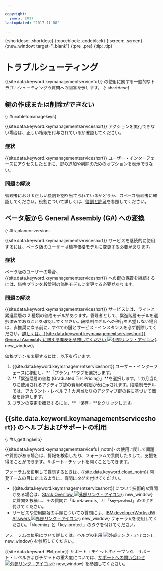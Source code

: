 ```yaml
---

copyright:
  years: 2017
lastupdated: "2017-11-08"

---
```


{:shortdesc: .shortdesc}
{:codeblock: .codeblock}
{:screen: .screen}
{:new_window: target="_blank"}
{:pre: .pre}
{:tip: .tip}

# トラブルシューティング

{{site.data.keyword.keymanagementservicefull}} の使用に関する一般的なトラブルシューティングの質問への回答を示します。
{: shortdesc}

## 鍵の作成または削除ができない
{: #unabletomanagekeys}

{{site.data.keyword.keymanagementserviceshort}} アクションを実行できない場合は、正しい権限を付与されているか確認してください。

### 症状

{{site.data.keyword.keymanagementserviceshort}} ユーザー・インターフェースにアクセスしたときに、鍵の追加や削除のためのオプションを表示できない。

### 問題の解決

管理者における正しい役割を割り当てられているかどうか、スペース管理者に確認してください。役割について詳しくは、[役割と許可](/docs/services/keymgmt/keyprotect_manage_access.html#roles)を参照してください。

## ベータ版から General Assembly (GA) への変換
{: #ts_planconversion}

{{site.data.keyword.keymanagementserviceshort}} サービスを継続的に使用するには、ベータ版のユーザーは標準価格モデルに変更する必要があります。

### 症状

ベータ版のユーザーの場合、{{site.data.keyword.keymanagementserviceshort}} への鍵の保管を継続するには、価格プランを段階制の価格モデルに変更する必要があります。

### 問題の解決

{{site.data.keyword.keymanagementserviceshort}} サービスには、ライトと累進階層の 2 種類の価格モデルがあります。管理者として、累進階層モデルを選択済みであることを確認してください。段階制モデルへの移行を希望しない場合は、非推奨になる前に、すべての鍵とサービス・インスタンスを必ず削除してください。[詳しくは、{{site.data.keyword.keymanagementserviceshort}} General Assembly に関する発表を参照してください ![外部リンク・アイコン](../../icons/launch-glyph.svg "外部リンク・アイコン")]("https://www.ibm.com/blogs/bluemix/2016/12/dallas-key-protect-ga/" "https://www.ibm.com/blogs/bluemix/2016/12/dallas-key-protect-ga/"){: new_window}。

価格プランを変更するには、以下を行います。

1. {{site.data.keyword.keymanagementserviceshort}} ユーザー・インターフェースに移動し、**「プラン」**タブを選択します。
2. **「累進階層の価格 (Graduated Tier Pricing)」**を選択します。1 カ月当たりに使用されるアクティブ鍵の費用の明細が表に示されます。段階制モデルでは、アカウント・レベルで 1 カ月当たりのアクティブ鍵の数に基づいて価格を計算します。
3. プランの変更を確認するには、**「保存」**をクリックします。

## {{site.data.keyword.keymanagementserviceshort}} のヘルプおよびサポートの利用
{: #ts_gettinghelp}

{{site.data.keyword.keymanagementservicefull_notm}} の使用に関して問題や質問がある場合は、情報を検索したり、フォーラムで質問したりして、支援を得ることができます。サポート・チケットを開くこともできます。

フォーラムを使用して質問するときは、{{site.data.keyword.cloud_notm}} 開発チームの目に止まるように、質問にタグを付けてください。


- {{site.data.keyword.keymanagementserviceshort}} について技術的な質問がある場合は、[Stack Overflow ![外部リンク・アイコン](../../icons/launch-glyph.svg "外部リンク・アイコン")](http://stackoverflow.com/search?q=key-protect+ibm-bluemix){: new_window} に質問を投稿し、その質問に「ibm-bluemix」と「key-protect」のタグを付けてください。
- サービスや使用開始の手順についての質問には、[IBM developerWorks dW Answers ![外部リンク・アイコン](../../icons/launch-glyph.svg "外部リンク・アイコン")](https://developer.ibm.com/answers/topics/key-protect/?smartspace=bluemix){: new_window} フォーラムを使用してください。「bluemix」と「key-protect」のタグを付けてください。

フォーラムの使用について詳しくは、[ヘルプの利用 ![外部リンク・アイコン](../../icons/launch-glyph.svg "外部リンク・アイコン")](https://console.bluemix.net/docs/support/index.html#getting-help){: new_window} を参照してください。

{{site.data.keyword.IBM_notm}} サポート・チケットのオープンや、サポート・レベルおよびチケットの重大度については、[サポートへの問い合わせ ![外部リンク・アイコン](../../icons/launch-glyph.svg "外部リンク・アイコン")](https://console.bluemix.net/docs/support/index.html#contacting-support){: new_window} を参照してください。
